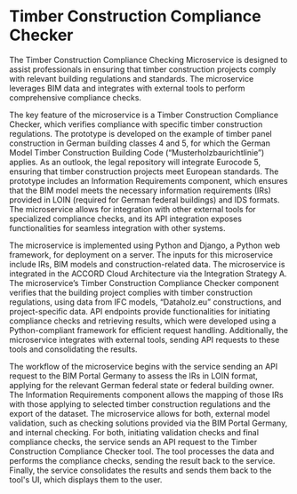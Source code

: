 # Timber Construction Compliance Checker

The Timber Construction Compliance Checking Microservice is designed to assist professionals in ensuring that timber construction projects comply with relevant building regulations and standards. The microservice leverages BIM data and integrates with external tools to perform comprehensive compliance checks.

The key feature of the microservice is a Timber Construction Compliance Checker, which verifies compliance with specific timber construction regulations. The prototype is developed on the example of timber panel construction in German building classes 4 and 5, for which the German Model Timber Construction Building Code (“Musterholzbaurichtlinie”) applies. As an outlook, the legal repository will integrate Eurocode 5, ensuring that timber construction projects meet European standards. The prototype includes an Information Requirements component, which ensures that the BIM model meets the necessary information requirements (IRs) provided in LOIN (required for German federal buildings) and IDS formats. The microservice allows for integration with other external tools for specialized compliance checks, and its API integration exposes functionalities for seamless integration with other systems. 


The microservice is implemented using Python and Django, a Python web framework, for deployment on a server. The inputs for this microservice include IRs, BIM models and construction-related data. The microservice is integrated in the ACCORD Cloud Architecture via the Integration Strategy A.
The microservice’s Timber Construction Compliance Checker component verifies that the building project complies with timber construction regulations, using data from IFC models, “Dataholz.eu” constructions, and project-specific data. API endpoints provide functionalities for initiating compliance checks and retrieving results, which were developed using a Python-compliant framework for efficient request handling. Additionally, the microservice integrates with external tools, sending API requests to these tools and consolidating the results. 

The workflow of the microservice begins with the service sending an API request to the BIM Portal Germany to assess the IRs in LOIN format, applying for the relevant German federal state or federal building owner. The Information Requirements component allows the mapping of those IRs with those applying to selected timber construction regulations and the export of the dataset. The microservice allows for both, external model validation, such as checking solutions provided via the BIM Portal Germany, and internal checking. For both, initiating validation checks and final compliance checks, the service sends an API request to the Timber Construction Compliance Checker tool. The tool processes the data and performs the compliance checks, sending the result back to the service. Finally, the service consolidates the results and sends them back to the tool's UI, which displays them to the user.
